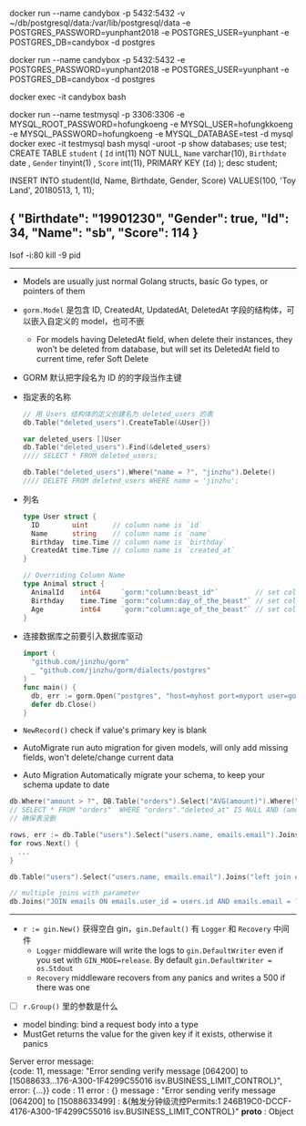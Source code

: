 docker run --name candybox -p 5432:5432 -v ~/db/postgresql/data:/var/lib/postgresql/data -e POSTGRES_PASSWORD=yunphant2018 -e POSTGRES_USER=yunphant -e POSTGRES_DB=candybox -d postgres

docker run --name candybox -p 5432:5432 -e POSTGRES_PASSWORD=yunphant2018 -e POSTGRES_USER=yunphant -e POSTGRES_DB=candybox -d postgres

docker exec -it candybox bash

docker run --name testmysql -p 3306:3306 -e MYSQL_ROOT_PASSWORD=hofungkoeng -e MYSQL_USER=hofungkkoeng -e MYSQL_PASSWORD=hofungkoeng -e MYSQL_DATABASE=test -d mysql
docker exec -it testmysql bash 
mysql -uroot -p
show databases;
use test;
CREATE TABLE `student` ( 
  `Id` int(11) NOT NULL, 
  `Name` varchar(10), 
  `Birthdate` date , 
  `Gender` tinyint(1) , 
  `Score` int(11), 
  PRIMARY KEY (`Id`) 
);
desc student;

INSERT INTO student(Id,
                    Name,
                    Birthdate,
                    Gender,
                    Score)
VALUES(100,
       'Toy Land',
       20180513,
       1,
       11);
<!-- POST       -->
{
  "Birthdate": "19901230",
  "Gender": true,
  "Id": 34,
  "Name": "sb",
  "Score": 114
}
---
lsof -i:80
kill -9 pid

---
- Models are usually just normal Golang structs, basic Go types, or pointers of them
- `gorm.Model` 是包含 ID, CreatedAt, UpdatedAt, DeletedAt 字段的结构体，可以嵌入自定义的 model，也可不嵌
    - For models having DeletedAt field, when delete their instances, they won’t be deleted from database, but will set its DeletedAt field to current time, refer Soft Delete
- GORM 默认把字段名为 ID 的的字段当作主键
- 指定表的名称

    ```go
    // 用 Users 结构体的定义创建名为 deleted_users 的表
    db.Table("deleted_users").CreateTable(&User{})

    var deleted_users []User
    db.Table("deleted_users").Find(&deleted_users)
    //// SELECT * FROM deleted_users;

    db.Table("deleted_users").Where("name = ?", "jinzhu").Delete()
    //// DELETE FROM deleted_users WHERE name = 'jinzhu';
    ```

- 列名

    ```go
    type User struct {
      ID        uint      // column name is `id`
      Name      string    // column name is `name`
      Birthday  time.Time // column name is `birthday`
      CreatedAt time.Time // column name is `created_at`
    }

    // Overriding Column Name
    type Animal struct {
      AnimalId    int64     `gorm:"column:beast_id"`         // set column name to `beast_id`
      Birthday    time.Time `gorm:"column:day_of_the_beast"` // set column name to `day_of_the_beast`
      Age         int64     `gorm:"column:age_of_the_beast"` // set column name to `age_of_the_beast`
    }
    ```

- 连接数据库之前要引入数据库驱动

    ```go
    import (
      "github.com/jinzhu/gorm"
      _ "github.com/jinzhu/gorm/dialects/postgres"
    )
    func main() {
      db, err := gorm.Open("postgres", "host=myhost port=myport user=gorm dbname=gorm password=mypassword")
      defer db.Close()
    }
    ```

- `NewRecord()` check if value's primary key is blank
- AutoMigrate run auto migration for given models, will only add missing fields, won't delete/change current data
- Auto Migration Automatically migrate your schema, to keep your schema update to date
```go
db.Where("amount > ?", DB.Table("orders").Select("AVG(amount)").Where("state = ?", "paid").QueryExpr()).Find(&orders)
// SELECT * FROM "orders"  WHERE "orders"."deleted_at" IS NULL AND (amount > (SELECT AVG(amount) FROM "orders"  WHERE (state = 'paid')));
// 确保表没删

rows, err := db.Table("users").Select("users.name, emails.email").Joins("left join emails on emails.user_id = users.id").Rows()
for rows.Next() {
  ...
}

db.Table("users").Select("users.name, emails.email").Joins("left join emails on emails.user_id = users.id").Scan(&results)

// multiple joins with parameter
db.Joins("JOIN emails ON emails.user_id = users.id AND emails.email = ?", "jinzhu@example.org").Joins("JOIN credit_cards ON credit_cards.user_id = users.id").Where("credit_cards.number = ?", "411111111111").Find(&user)
```

---
- `r := gin.New()` 获得空白 gin，`gin.Default()` 有 `Logger` 和 `Recovery` 中间件
    - `Logger` middleware will write the logs to `gin.DefaultWriter` even if you set with `GIN_MODE=release`. By default `gin.DefaultWriter = os.Stdout`
    - `Recovery` middleware recovers from any panics and writes a 500 if there was one
- [ ] `r.Group()` 里的参数是什么 
- model binding: bind a request body into a type
- MustGet returns the value for the given key if it exists, otherwise it panics


Server error message:  
{code: 11, message: "Error sending verify message [064200] to [15088633…176-A300-1F4299C55016 isv.BUSINESS_LIMIT_CONTROL}", error: {…}}
code
:
11
error
:
{}
message
:
"Error sending verify message [064200] to [15088633499] : &{触发分钟级流控Permits:1 246B19C0-DCCF-4176-A300-1F4299C55016 isv.BUSINESS_LIMIT_CONTROL}"
__proto__
:
Object